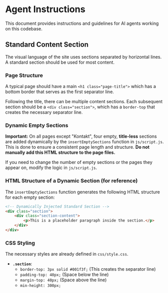 # Agent Instructions

This document provides instructions and guidelines for AI agents working on this codebase.

## Standard Content Section

The visual language of the site uses sections separated by horizontal lines. A standard section should be used for most content.

### Page Structure
A typical page should have a main `<h1 class="page-title">` which has a bottom border that serves as the first separator line.

Following the title, there can be multiple content sections. Each subsequent section should be a `<div class="section">`, which has a `border-top` that creates the necessary separator line.

### Dynamic Empty Sections

**Important:** On all pages except "Kontakt", four empty, **title-less** sections are added dynamically by the `insertEmptySections` function in `js/script.js`. This is done to ensure a consistent page length and structure. **Do not manually add this HTML structure to the page files.**

If you need to change the number of empty sections or the pages they appear on, modify the logic in `js/script.js`.

### HTML Structure of a Dynamic Section (for reference)

The `insertEmptySections` function generates the following HTML structure for each empty section:

```html
<!-- Dynamically Injected Standard Section -->
<div class="section">
    <div class="section-content">
        <p>This is a placeholder paragraph inside the section.</p>
    </div>
</div>
```

### CSS Styling

The necessary styles are already defined in `css/style.css`.

- **`.section`**:
  - `border-top: 3px solid #001f3f;` (This creates the separator line)
  - `padding-top: 40px;` (Space below the line)
  - `margin-top: 40px;` (Space above the line)
  - `min-height: 300px;`
